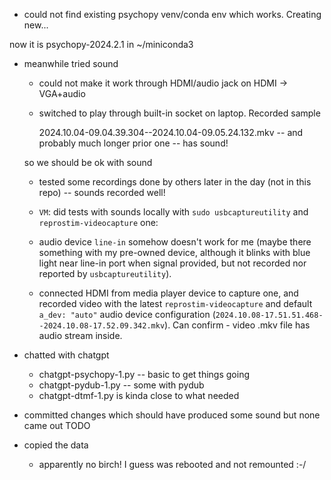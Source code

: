 - could not find existing psychopy venv/conda env which works. Creating new...

now it is psychopy-2024.2.1 in ~/miniconda3

- meanwhile tried sound

  - could not make it work through HDMI/audio jack on HDMI -> VGA+audio
  - switched to play through built-in socket on laptop. Recorded sample

    2024.10.04-09.04.39.304--2024.10.04-09.05.24.132.mkv -- and probably much longer prior one -- has sound!

  so we should be ok with sound

  - tested some recordings done by others later in the day (not in this repo) -- sounds recorded well!

  - `VM`: did tests with sounds locally with `sudo usbcaptureutility` and `reprostim-videocapture` one:
   - audio device `line-in` somehow doesn't work for me (maybe there something with my pre-owned device, although it blinks with blue light near line-in port when signal provided, but not recorded nor reported by `usbcaptureutility`). 
   - connected HDMI from media player device to capture one, and recorded video with the latest `reprostim-videocapture` and default `a_dev: "auto"` audio device configuration (`2024.10.08-17.51.51.468--2024.10.08-17.52.09.342.mkv`). Can confirm - video .mkv file has audio stream inside.

- chatted with chatgpt 

  - chatgpt-psychopy-1.py -- basic to get things going
  - chatgpt-pydub-1.py -- some with pydub
  - chatgpt-dtmf-1.py is kinda close to what needed
 
- committed changes which should have produced some sound but none came out TODO

- copied the data
  - apparently no birch!  I guess was rebooted and not remounted :-/
